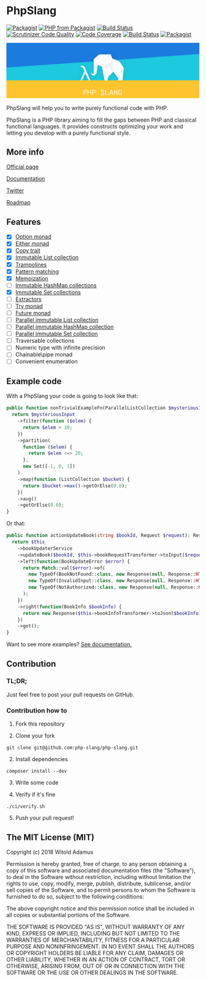# PhpSlang 
[![Packagist](https://img.shields.io/packagist/v/php-slang/php-slang.svg)](https://packagist.org/packages/php-slang/php-slang)
[![PHP from Packagist](https://img.shields.io/packagist/php-v/php-slang/php-slang.svg)](https://packagist.org/packages/php-slang/php-slang)
[![Build Status](https://api.travis-ci.org/php-slang/php-slang.svg?branch=master&style=flat-square)](https://travis-ci.org/php-slang/php-slang) 
[![Scrutinizer Code Quality](https://scrutinizer-ci.com/g/php-slang/php-slang/badges/quality-score.png?b=master)](https://scrutinizer-ci.com/g/php-slang/php-slang/?branch=master)
[![Code Coverage](https://scrutinizer-ci.com/g/php-slang/php-slang/badges/coverage.png?b=master)](https://scrutinizer-ci.com/g/php-slang/php-slang/?branch=master) 
[![Build Status](https://scrutinizer-ci.com/g/php-slang/php-slang/badges/build.png?b=master)](https://scrutinizer-ci.com/g/php-slang/php-slang/build-status/master)
[![Packagist](https://img.shields.io/packagist/dt/php-slang/php-slang.svg)](https://packagist.org/packages/php-slang/php-slang)

![PhpSlang](phpslang_logo.png)

PhpSlang will help you to write purely functional code with PHP.

PhpSlang is a PHP library aiming to fill the gaps between PHP and classical functional languages.
It provides constructs optimizing your work and letting you develop with a purely functional style.

## More info

[Official page](http://phpslang.io)

[Documentation](https://php-slang.github.io/php-slang-docs/static/index.html)

[Twitter](https://twitter.com/_phpslang)

[Roadmap](https://trello.com/b/amNHaAgh/phpslang-roadmap)

## Features

 - [x] [Option monad](https://php-slang.github.io/php-slang-docs/static/Usage/Essentials/Option.html)
 - [x] [Either monad](https://php-slang.github.io/php-slang-docs/static/Usage/Essentials/Either.html)
 - [x] [Copy trait](https://php-slang.github.io/php-slang-docs/static/Usage/Essentials/Copy_Trait.html)
 - [x] [Immutable List collection](https://php-slang.github.io/php-slang-docs/static/Usage/Immutable_Data_Structures/List.html)
 - [x] [Trampolines](https://php-slang.github.io/php-slang-docs/static/Usage/Trampolines.html)
 - [x] [Pattern matching](https://php-slang.github.io/php-slang-docs/static/Usage/Pattern_Matching.html)
 - [x] [Memoization](https://php-slang.github.io/php-slang-docs/static/Usage/Memoization.html)
 - [ ] [Immutable HashMap collections](https://php-slang.github.io/php-slang-docs/static/Usage/Immutable_Data_Structures/HashMap.html)
 - [x] [Immutable Set collections](https://php-slang.github.io/php-slang-docs/static/Usage/Immutable_Data_Structures/Set.html)
 - [ ] [Extractors](https://php-slang.github.io/php-slang-docs/static/Usage/Extractors.html)
 - [ ] [Try monad](https://php-slang.github.io/php-slang-docs/static/Usage/Essentials/Try.html)
 - [ ] [Future monad](https://php-slang.github.io/php-slang-docs/static/Usage/Essentials/Future.html)
 - [ ] [Parallel immutable List collection](https://php-slang.github.io/php-slang-docs/static/Usage/Immutable_Data_Structures/Parallel_Collections.html)
 - [ ] [Parallel immutable HashMap collection](https://php-slang.github.io/php-slang-docs/static/Usage/Immutable_Data_Structures/Parallel_Collections.html)
 - [ ] [Parallel immutable Set collection](https://php-slang.github.io/php-slang-docs/static/Usage/Immutable_Data_Structures/Parallel_Collections.html)
 - [ ] Traversable collections
 - [ ] Numeric type with infinite precision
 - [ ] Chainable\pipe monad
 - [ ] Convenient enumeration

## Example code

With a PhpSlang your code is going to look like that:
```php
public function nonTrivialExampleFn(ParallelListCollection $mysteriousInput): float {
  return $mysteriousInput
    ->filter(function ($elem) {
      return $elem > 10;
    })
    ->partition(
      function ($elem) {
        return $elem <=> 20;
      },
      new Set([-1, 0, 1])
    )
    ->map(function (ListCollection $bucket) {
      return $bucket->max()->getOrElse(0.0);
    })
    ->avg()
    ->getOrElse(0.0);
}
```

Or that:

```php
public function actionUpdateBook(string $bookId, Request $request): Response {
  return $this
    ->bookUpdaterService
    ->updateBook($bookId, $this->bookRequestTransformer->toInput($request), $this->getUser())
    ->left(function(BookUpdateError $error) {
      return Match::val($error)->of(
        new TypeOf(BookNotFound::class, new Response(null, Response::HTTP_NOT_FOUND)),
        new TypeOf(InvalidInput::class, new Response(null, Response::HTTP_BAD_REQUEST)),
        new TypeOf(NotAuthorized::class, new Response(null, Response::HTTP_UNAUTHORIZED))
      );
    })
    ->right(function(BookInfo $bookInfo) {
      return new Response($this->bookInfoTransformer->toJson($bookInfo), Response::HTTP_OK);
    })
    ->get();
}
```

Want to see more examples? [See documentation.](https://php-slang.github.io/php-slang-docs/static/index.html)

## Contribution

### TL;DR;

Just feel free to post your pull requests on GitHub.

### Contribution how to

1. Fork this repository

2. Clone your fork
```
git clone git@github.com:php-slang/php-slang.git
```

2. Install dependencies
```
composer install --dev
```

3. Write some code

4. Verify if it's fine
```
./ci/verify.sh
```

5. Push your pull request!

## The MIT License (MIT)

Copyright (c) 2018 Witold Adamus

Permission is hereby granted, free of charge, to any person obtaining a copy of this software and associated documentation files (the "Software"), to deal in the Software without restriction, including without limitation the rights to use, copy, modify, merge, publish, distribute, sublicense, and/or sell copies of the Software, and to permit persons to whom the Software is furnished to do so, subject to the following conditions:

The above copyright notice and this permission notice shall be included in all copies or substantial portions of the Software.

THE SOFTWARE IS PROVIDED "AS IS", WITHOUT WARRANTY OF ANY KIND, EXPRESS OR IMPLIED, INCLUDING BUT NOT LIMITED TO THE WARRANTIES OF MERCHANTABILITY, FITNESS FOR A PARTICULAR PURPOSE AND NONINFRINGEMENT. IN NO EVENT SHALL THE AUTHORS OR COPYRIGHT HOLDERS BE LIABLE FOR ANY CLAIM, DAMAGES OR OTHER LIABILITY, WHETHER IN AN ACTION OF CONTRACT, TORT OR OTHERWISE, ARISING FROM, OUT OF OR IN CONNECTION WITH THE SOFTWARE OR THE USE OR OTHER DEALINGS IN THE SOFTWARE.
